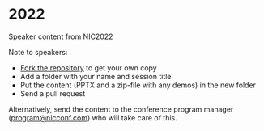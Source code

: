 # 2022

Speaker content from NIC2022

Note to speakers:

- [Fork the repository](https://help.github.com/articles/fork-a-repo/) to get your own copy
- Add a folder with your name and session title
- Put the content (PPTX and a zip-file with any demos) in the new folder
- Send a pull request

Alternatively, send the content to the conference program manager (program@nicconf.com) who will take care of this.
